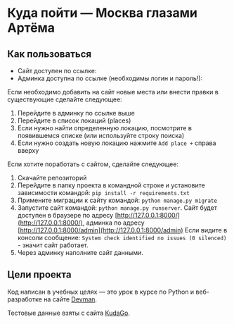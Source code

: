 # Куда пойти — Москва глазами Артёма

## Как пользоваться

* Сайт доступен по ссылке: 
* Админка доступна по ссылке (необходимы логин и пароль!): 

Если необходимо добавить на сайт новые места или внести правки в существующие сделайте следующее:
1. Перейдите в админку по ссылке выше
2. Перейдите в список локаций (places)
3. Если нужно найти определенную локацию, посмотрите в появившемся списке (или используйте строку поиска)
4. Если нужно создать новую локацию нажмите `Add place +` справа вверху

Если хотите поработать с сайтом, сделайте следующее:

1. Скачайте репозиторий
2. Перейдите в папку проекта в командной строке и установите зависимости командой: `pip install -r requirements.txt`
3. Примените миграции к сайту командой: `python manage.py migrate`
4. Запустите сайт командой: `python manage.py runserver`. Сайт будет доступен в браузере по адресу [http://127.0.0.1:8000/](http://127.0.0.1:8000/), админка по адресу [http://127.0.0.1:8000/admin](http://127.0.0.1:8000/admin)
Если видите в консоли сообщение: `System check identified no issues (0 silenced)` - значит сайт работает.
5. Через админку наполните сайт данными.

## Цели проекта

Код написан в учебных целях — это урок в курсе по Python и веб-разработке на сайте [Devman](https://dvmn.org).

Тестовые данные взяты с сайта [KudaGo](https://kudago.com).
